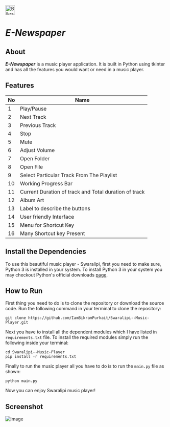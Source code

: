 <a href="https://dev.to/iambikrampurkait">
  <img src="https://d2fltix0v2e0sb.cloudfront.net/dev-badge.svg" alt="Bikram Purkait's DEV Profile" height="30" width="30">
</a>

 # ***E-Newspaper***   

 ## About   
 ***E-Newspaper*** is a music player application. It is built in Python using tkinter and has all the features you would want or need in a music player.     

## Features   
| No  | Name                                                  |
| --- | ----------------------------------------------------- |
| 1   | Play/Pause                                            |
| 2   | Next Track                                            |
| 3   | Previous Track                                        |
| 4   | Stop                                                  |
| 5   | Mute                                                  |
| 6   | Adjust Volume                                         |
| 7   | Open Folder                                           |
| 8   | Open File                                             |
| 9   | Select Particular Track From The Playlist             |
| 10  | Working Progress Bar                                  |
| 11  | Current Duration of track and Total duration of track |
| 12  | Album Art                                             |
| 13  | Label to describe the buttons                         |
| 14  | User friendly Interface                               |
| 15  | Menu for Shortcut Key                                 |
| 16  | Many Shortcut key Present                             |

## Install the Dependencies

To use this beautiful music player - Swaralipi, first you need to make sure, Python 3 is installed in your system.
To install Python 3 in your system you may checkout Python's official downloads [page](https://www.python.org/downloads/).

## How to Run

First thing you need to do is to clone the repository or download the source code. Run the following command in your terminal to clone the repository:
```
git clone https://github.com/IamBikramPurkait/Swaralipi--Music-Player.git
```
Next you have to install all the dependent modules which I have listed in ```requirements.txt``` file.
To install the required modules simply run the following inside your terminal: 
```
cd Swaralipi--Music-Player
pip install -r requirements.txt
```
Finally to run the music player all you have to do is to run the ```main.py``` file as shown:
```
python main.py
```
Now you can enjoy Swaralipi music player!

## Screenshot
![image](screenshot/sample.jpg)

